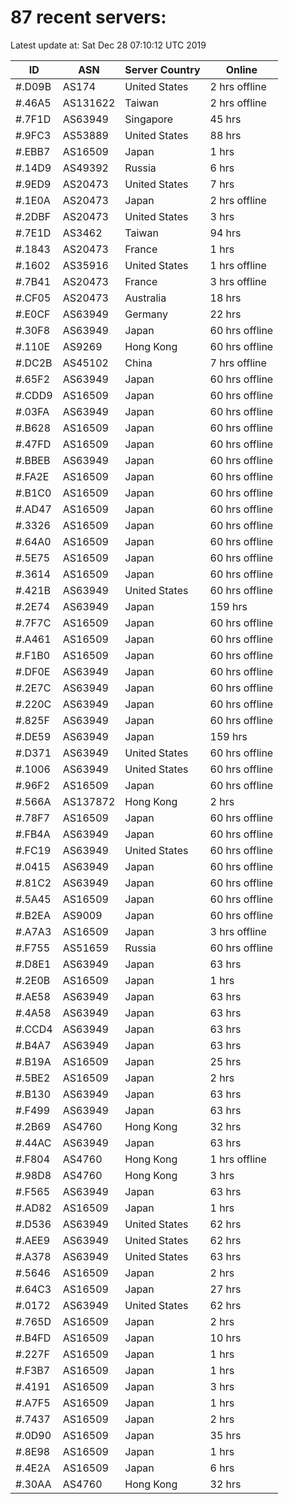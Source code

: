 # 87 recent servers:

Latest update at: Sat Dec 28 07:10:12 UTC 2019

| ID | ASN | Server Country | Online |
| -- | --- | -------------- | ------ |
| #.D09B | AS174 | United States | 2 hrs offline |
| #.46A5 | AS131622 | Taiwan | 2 hrs offline |
| #.7F1D | AS63949 | Singapore | 45 hrs |
| #.9FC3 | AS53889 | United States | 88 hrs |
| #.EBB7 | AS16509 | Japan | 1 hrs |
| #.14D9 | AS49392 | Russia | 6 hrs |
| #.9ED9 | AS20473 | United States | 7 hrs |
| #.1E0A | AS20473 | Japan | 2 hrs offline |
| #.2DBF | AS20473 | United States | 3 hrs |
| #.7E1D | AS3462 | Taiwan | 94 hrs |
| #.1843 | AS20473 | France | 1 hrs |
| #.1602 | AS35916 | United States | 1 hrs offline |
| #.7B41 | AS20473 | France | 3 hrs offline |
| #.CF05 | AS20473 | Australia | 18 hrs |
| #.E0CF | AS63949 | Germany | 22 hrs |
| #.30F8 | AS63949 | Japan | 60 hrs offline |
| #.110E | AS9269 | Hong Kong | 60 hrs offline |
| #.DC2B | AS45102 | China | 7 hrs offline |
| #.65F2 | AS63949 | Japan | 60 hrs offline |
| #.CDD9 | AS16509 | Japan | 60 hrs offline |
| #.03FA | AS63949 | Japan | 60 hrs offline |
| #.B628 | AS16509 | Japan | 60 hrs offline |
| #.47FD | AS16509 | Japan | 60 hrs offline |
| #.BBEB | AS63949 | Japan | 60 hrs offline |
| #.FA2E | AS16509 | Japan | 60 hrs offline |
| #.B1C0 | AS16509 | Japan | 60 hrs offline |
| #.AD47 | AS16509 | Japan | 60 hrs offline |
| #.3326 | AS16509 | Japan | 60 hrs offline |
| #.64A0 | AS16509 | Japan | 60 hrs offline |
| #.5E75 | AS16509 | Japan | 60 hrs offline |
| #.3614 | AS16509 | Japan | 60 hrs offline |
| #.421B | AS63949 | United States | 60 hrs offline |
| #.2E74 | AS63949 | Japan | 159 hrs |
| #.7F7C | AS16509 | Japan | 60 hrs offline |
| #.A461 | AS16509 | Japan | 60 hrs offline |
| #.F1B0 | AS16509 | Japan | 60 hrs offline |
| #.DF0E | AS63949 | Japan | 60 hrs offline |
| #.2E7C | AS63949 | Japan | 60 hrs offline |
| #.220C | AS63949 | Japan | 60 hrs offline |
| #.825F | AS63949 | Japan | 60 hrs offline |
| #.DE59 | AS63949 | Japan | 159 hrs |
| #.D371 | AS63949 | United States | 60 hrs offline |
| #.1006 | AS63949 | United States | 60 hrs offline |
| #.96F2 | AS16509 | Japan | 60 hrs offline |
| #.566A | AS137872 | Hong Kong | 2 hrs |
| #.78F7 | AS16509 | Japan | 60 hrs offline |
| #.FB4A | AS63949 | Japan | 60 hrs offline |
| #.FC19 | AS63949 | United States | 60 hrs offline |
| #.0415 | AS63949 | Japan | 60 hrs offline |
| #.81C2 | AS63949 | Japan | 60 hrs offline |
| #.5A45 | AS16509 | Japan | 60 hrs offline |
| #.B2EA | AS9009 | Japan | 60 hrs offline |
| #.A7A3 | AS16509 | Japan | 3 hrs offline |
| #.F755 | AS51659 | Russia | 60 hrs offline |
| #.D8E1 | AS63949 | Japan | 63 hrs |
| #.2E0B | AS16509 | Japan | 1 hrs |
| #.AE58 | AS63949 | Japan | 63 hrs |
| #.4A58 | AS63949 | Japan | 63 hrs |
| #.CCD4 | AS63949 | Japan | 63 hrs |
| #.B4A7 | AS63949 | Japan | 63 hrs |
| #.B19A | AS16509 | Japan | 25 hrs |
| #.5BE2 | AS16509 | Japan | 2 hrs |
| #.B130 | AS63949 | Japan | 63 hrs |
| #.F499 | AS63949 | Japan | 63 hrs |
| #.2B69 | AS4760 | Hong Kong | 32 hrs |
| #.44AC | AS63949 | Japan | 63 hrs |
| #.F804 | AS4760 | Hong Kong | 1 hrs offline |
| #.98D8 | AS4760 | Hong Kong | 3 hrs |
| #.F565 | AS63949 | Japan | 63 hrs |
| #.AD82 | AS16509 | Japan | 1 hrs |
| #.D536 | AS63949 | United States | 62 hrs |
| #.AEE9 | AS63949 | United States | 62 hrs |
| #.A378 | AS63949 | United States | 63 hrs |
| #.5646 | AS16509 | Japan | 2 hrs |
| #.64C3 | AS16509 | Japan | 27 hrs |
| #.0172 | AS63949 | United States | 62 hrs |
| #.765D | AS16509 | Japan | 2 hrs |
| #.B4FD | AS16509 | Japan | 10 hrs |
| #.227F | AS16509 | Japan | 1 hrs |
| #.F3B7 | AS16509 | Japan | 1 hrs |
| #.4191 | AS16509 | Japan | 3 hrs |
| #.A7F5 | AS16509 | Japan | 1 hrs |
| #.7437 | AS16509 | Japan | 2 hrs |
| #.0D90 | AS16509 | Japan | 35 hrs |
| #.8E98 | AS16509 | Japan | 1 hrs |
| #.4E2A | AS16509 | Japan | 6 hrs |
| #.30AA | AS4760 | Hong Kong | 32 hrs |

